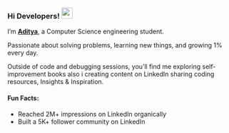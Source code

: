 ### Hi Developers! <img src="https://emojis.slackmojis.com/emojis/images/1536351075/4594/blob-wave.gif" width="25"/>

I’m [**Aditya**](https://www.linkedin.com/in/adityaporwal14/), a Computer Science engineering student.

Passionate about solving problems, learning new things, and growing 1% every day.<br>

Outside of code and debugging sessions, you’ll find me exploring self-improvement books also i creating content on LinkedIn sharing coding resources, Insights & Inspiration.

#### Fun Facts:

* Reached 2M+ impressions on LinkedIn organically  
* Built a 5K+ follower community on LinkedIn

